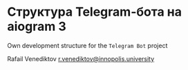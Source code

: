 # Структура Telegram-бота на aiogram 3

Own development structure for the `Telegram Bot` project

Rafail Venediktov
r.venediktov@innopolis.university
